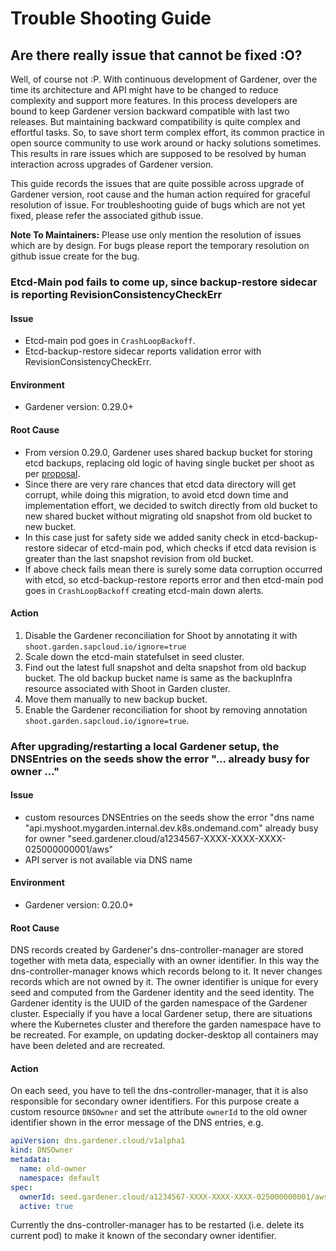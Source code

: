 # Trouble Shooting Guide

## Are there really issue that cannot be fixed :O?

Well, of course not :P. With continuous development of Gardener, over the time its architecture and API might have to be changed to reduce complexity and support more features. In this process developers are bound to keep Gardener version backward compatible with last two releases. But maintaining backward compatibility is quite complex and effortful tasks. So, to save short term complex effort, its common practice in open source community to use work around or hacky solutions sometimes. This results in rare issues which are supposed to be resolved by human interaction across upgrades of Gardener version.

This guide records the issues that are quite possible across upgrade of Gardener version, root cause and the human action required for graceful resolution of issue. For troubleshooting guide of bugs which are not yet fixed, please refer the associated github issue.

**Note To Maintainers:** Please use only mention the resolution of issues which are by design. For bugs please report the temporary resolution on github issue create for the bug.

### Etcd-Main pod fails to come up, since backup-restore sidecar is reporting RevisionConsistencyCheckErr

#### Issue

- Etcd-main pod goes in `CrashLoopBackoff`.
- Etcd-backup-restore sidecar reports validation error with RevisionConsistencyCheckErr.

#### Environment

- Gardener version: 0.29.0+

#### Root Cause

- From version 0.29.0, Gardener uses shared backup bucket for storing etcd backups, replacing old logic of having single bucket per shoot as per [proposal](../proposals/02-backupinfra.md).
- Since there are very rare chances that etcd data directory will get corrupt, while doing this migration, to avoid etcd down time and implementation effort, we decided to switch directly from old bucket to new shared bucket without migrating old snapshot from old bucket to new bucket.
- In this case just for safety side we added sanity check in etcd-backup-restore sidecar of etcd-main pod, which checks if etcd data revision is greater than the last snapshot revision from old bucket.
- If above check fails mean there is surely some data corruption occurred with etcd, so etcd-backup-restore reports error and then etcd-main pod goes in `CrashLoopBackoff` creating etcd-main down alerts.

#### Action

1. Disable the Gardener reconciliation for Shoot by annotating it with `shoot.garden.sapcloud.io/ignore=true`
2. Scale down the etcd-main statefulset in seed cluster.
3. Find out the latest full snapshot and delta snapshot from old backup bucket. The old backup bucket name is same as the backupInfra resource associated with Shoot in Garden cluster.
4. Move them manually to new backup bucket.
5. Enable the Gardener reconciliation for shoot by removing annotation `shoot.garden.sapcloud.io/ignore=true`.

### After upgrading/restarting a local Gardener setup, the DNSEntries on the seeds show the error "... already busy for owner ..."

#### Issue

- custom resources DNSEntries on the seeds show the error "dns name "api.myshoot.mygarden.internal.dev.k8s.ondemand.com" already busy for owner "seed.gardener.cloud/a1234567-XXXX-XXXX-XXXX-025000000001/aws"
- API server is not available via DNS name

#### Environment

- Gardener version: 0.20.0+

#### Root Cause

DNS records created by Gardener's dns-controller-manager are stored together with meta data, especially
with an owner identifier. In this way the dns-controller-manager knows which records belong to it.
It never changes records which are not owned by it.
The owner identifier is unique for every seed and computed from the Gardener identity and the seed identity.
The Gardener identity is the UUID of the garden namespace of the Gardener cluster.
Especially if you have a local Gardener setup, there are situations where the Kubernetes cluster and therefore the garden namespace have to be recreated.
For example, on updating docker-desktop all containers may have been deleted and are recreated.

#### Action

On each seed, you have to tell the dns-controller-manager, that it is also responsible for secondary owner
identifiers. For this purpose create a custom resource `DNSOwner` and set the attribute `ownerId` to the old
owner identifier shown in the error message of the DNS entries, e.g.

```yaml
apiVersion: dns.gardener.cloud/v1alpha1
kind: DNSOwner
metadata:
  name: old-owner
  namespace: default
spec:
  ownerId: seed.gardener.cloud/a1234567-XXXX-XXXX-XXXX-025000000001/aws
  active: true
```

Currently the dns-controller-manager has to be restarted (i.e. delete its current pod) to make it known of
the secondary owner identifier.
